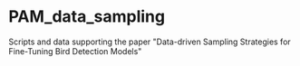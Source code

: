 # PAM_data_sampling
Scripts and data supporting the paper "Data-driven Sampling Strategies for Fine-Tuning Bird Detection Models"
